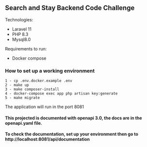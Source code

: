## Search and Stay Backend Code Challenge

Technologies:
 - Laravel 11
 - PHP 8.3
 - Mysql8.0

Requirements to run:
 - Docker compose
### How to set up a working environment
    1 - cp .env.docker.example .env
    2 - make up
    3 - make composer-install
    4 - docker-compose exec app php artisan key:generate
    5 - make migrate

The application will run in the port 8081

#### This projected is documented with openapi 3.0, the docs are  in the openapi.yaml file.

#### To check the documentation, set up your environment then go to <a>http://localhost:8081/api/documentation</a>
